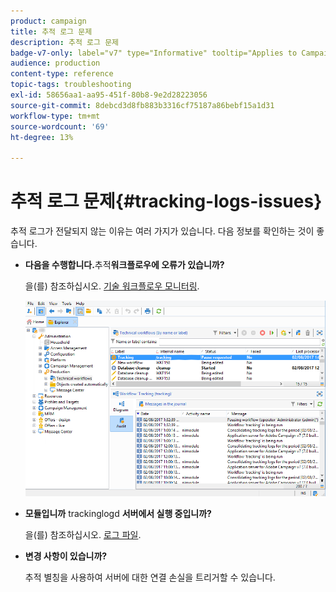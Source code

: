 ```yaml
---
product: campaign
title: 추적 로그 문제
description: 추적 로그 문제
badge-v7-only: label="v7" type="Informative" tooltip="Applies to Campaign Classic v7 only"
audience: production
content-type: reference
topic-tags: troubleshooting
exl-id: 58656aa1-aa95-451f-80b8-9e2d28223056
source-git-commit: 8debcd3d8fb883b3316cf75187a86bebf15a1d31
workflow-type: tm+mt
source-wordcount: '69'
ht-degree: 13%

---
```


# 추적 로그 문제{#tracking-logs-issues}



추적 로그가 전달되지 않는 이유는 여러 가지가 있습니다. 다음 정보를 확인하는 것이 좋습니다.

* **다음을 수행합니다.**&#x200B;추적&#x200B;**워크플로우에 오류가 있습니까?**

   을(를) 참조하십시오. [기술 워크플로우 모니터링](../../workflow/using/monitoring-technical-workflows.md).

   ![](assets/tracking_scheduled_task.png)

* **모듈입니까** trackinglogd **서버에서 실행 중입니까?**

   을(를) 참조하십시오. [로그 파일](../../production/using/log-files.md).

* **변경 사항이 있습니까?**

   추적 별칭을 사용하여 서버에 대한 연결 손실을 트리거할 수 있습니다.
